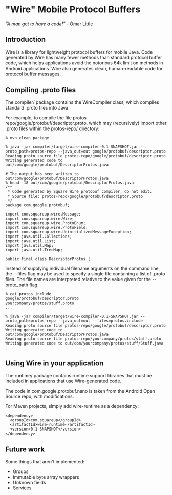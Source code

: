 "Wire" Mobile Protocol Buffers
==============================
*“A man got to have a code!”* - Omar Little

Introduction
------------

Wire is a library for lightweight protocol buffers for mobile Java. Code generated by Wire has many fewer methods than standard protocol buffer code, which helps applications avoid the notorious 64k limit on methods in Android applications. Wire also generates clean, human-readable code for protocol buffer messages.

Compiling .proto files
----------------------
The compiler/ package contains the WireCompiler class, which compiles standard .proto files into Java.

For example, to compile the file protos-repo/google/protobuf/descriptor.proto, which may (recursively) import
other .proto files within the protos-repo/ directory:

    % mvn clean package

    % java -jar compiler/target/wire-compiler-0.1-SNAPSHOT.jar --proto_path=protos-repo --java_out=out google/protobuf/descriptor.proto
	Reading proto source file protos-repo/google/protobuf/descriptor.proto
	Writing generated code to out/com/google/protobuf/DescriptorProtos.java
	
	# The output has been written to out/com/google/protobuf/DescriptorProtos.java
	% head -18 out/com/google/protobuf/DescriptorProtos.java
	/**
	 * Code generated by Square Wire protobuf compiler, do not edit.
	 * Source file: protos-repo/google/protobuf/descriptor.proto
	 */
	package com.google.protobuf;

	import com.squareup.wire.Message;
	import com.squareup.wire.Wire;
	import com.squareup.wire.ProtoEnum;
	import com.squareup.wire.ProtoField;
	import com.squareup.wire.UninitializedMessageException;
	import java.util.Collections;
	import java.util.List;
	import java.util.Map;
	import java.util.TreeMap;

	public final class DescriptorProtos {
		
Instead of supplying individual filename arguments on the command line, the --files flag may be used to specify a single file containing a list of .proto files. The file names are interpreted relative to the value given for the --proto_path flag.

    % cat protos.include
    google/protobuf/descriptor.proto
    yourcompany/protos/stuff.proto
    ...

    % java -jar compiler/target/wire-compiler-0.1-SNAPSHOT.jar --proto_path=protos-repo --java_out=out --files=protos.include
    Reading proto source file protos-repo/google/protobuf/descriptor.proto
	Writing generated code to out/com/google/protobuf/DescriptorProtos.java
	Reading proto source file protos-repo/yourcompany/protos/stuff.proto
	Writing generated code to out/com/yourcompany/protos/stuff/Stuff.java
	...

Using Wire in your application
------------------------------
The runtime/ package contains runtime support libraries that must be included in applications that use Wire-generated code.

The code in com.google.protobuf.nano is taken from the Android Open Source repo, with modifications.

For Maven projects, simply add wire-runtime as a dependency:

    <dependency>
      <groupId>com.squareup</groupId>
      <artifactId>wire-runtime</artifactId>
      <version>0.1-SNAPSHOT</version>
    </dependency>

Future work
-----------
Some things that aren't implemented:

* Groups
* Immutable byte array wrappers
* Unknown fields
* Services

